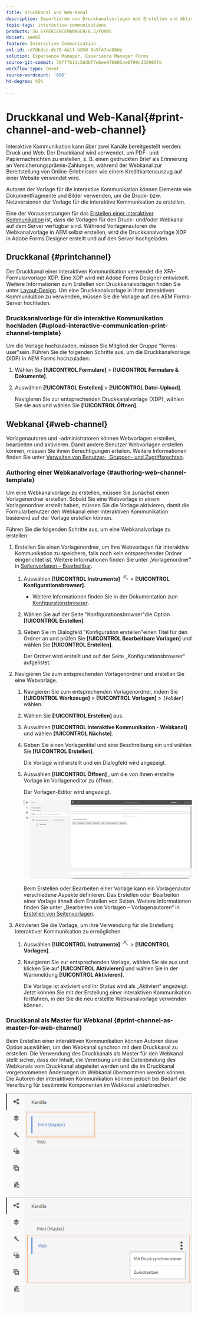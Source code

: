 ```yaml
---
title: Druckkanal und Web-Kanal
description: Importieren von Druckkanalvorlagen und Erstellen und Aktivieren von Webkanalvorlagen
topic-tags: interactive-communications
products: SG_EXPERIENCEMANAGER/6.5/FORMS
docset: aem65
feature: Interactive Communication
exl-id: cd7dbdac-dc76-4a1f-b850-0a9f47ae08de
solution: Experience Manager, Experience Manager Forms
source-git-commit: 76fffb11c56dbf7ebee9f6805ae0799cd32985fe
workflow-type: tm+mt
source-wordcount: '696'
ht-degree: 45%

---
```


# Druckkanal und Web-Kanal{#print-channel-and-web-channel}

Interaktive Kommunikation kann über zwei Kanäle bereitgestellt werden: Druck und Web. Der Druckkanal wird verwendet, um PDF- und Papiernachrichten zu erstellen, z. B. einen gedruckten Brief als Erinnerung an Versicherungsprämie-Zahlungen, während der Webkanal zur Bereitstellung von Online-Erlebnissen wie einem Kreditkartenauszug auf einer Website verwendet wird.

Autoren der Vorlage für die interaktive Kommunikation können Elemente wie Dokumentfragmente und Bilder verwenden, um die Druck- bzw. Netzversionen der Vorlage für die interaktive Kommunikation zu erstellen.

Eine der Voraussetzungen für das [Erstellen einer interaktiver Kommunikation](../../forms/using/create-interactive-communication.md) ist, dass die Vorlagen für den Druck- und/oder Webkanal auf dem Server verfügbar sind. Während Vorlagenautoren die Webkanalvorlage in AEM selbst erstellen, wird die Druckkanalvorlage XDP in Adobe Forms Designer erstellt und auf den Server hochgeladen.

## Druckkanal {#printchannel}

Der Druckkanal einer interaktiven Kommunikation verwendet die XFA-Formularvorlage XDP. Eine XDP wird mit Adobe Forms Designer entwickelt. Weitere Informationen zum Erstellen von Druckkanalvorlagen finden Sie unter [Layout-Design](../../forms/using/layout-design-details.md). Um eine Druckkanalvorlage in Ihrer interaktiven Kommunikation zu verwenden, müssen Sie die Vorlage auf den AEM Forms-Server hochladen.

### Druckkanalvorlage für die interaktive Kommunikation hochladen {#upload-interactive-communication-print-channel-template}

Um die Vorlage hochzuladen, müssen Sie Mitglied der Gruppe &quot;forms-user&quot;sein. Führen Sie die folgenden Schritte aus, um die Druckkanalvorlage (XDP) in AEM Forms hochzuladen:

1. Wählen Sie **[!UICONTROL Formulare]** > **[!UICONTROL Formulare &amp; Dokumente]**.

1. Auswählen **[!UICONTROL Erstellen]** > **[!UICONTROL Datei-Upload]**.

   Navigieren Sie zur entsprechenden Druckkanalvorlage (XDP), wählen Sie sie aus und wählen Sie **[!UICONTROL Öffnen]**.

## Webkanal {#web-channel}

Vorlagenautoren und -administratoren können Webvorlagen erstellen, bearbeiten und aktivieren. Damit andere Benutzer Webvorlagen erstellen können, müssen Sie ihnen Berechtigungen erteilen. Weitere Informationen finden Sie unter [Verwalten von Benutzer-, Gruppen- und Zugriffsrechten](/help/sites-administering/user-group-ac-admin.md).

### Authoring einer Webkanalvorlage {#authoring-web-channel-template}

Um eine Webkanalvorlage zu erstellen, müssen Sie zunächst einen Vorlagenordner erstellen. Sobald Sie eine Webvorlage in einem Vorlagenordner erstellt haben, müssen Sie die Vorlage aktivieren, damit die Formularbenutzer den Webkanal einer interaktiven Kommunikation basierend auf der Vorlage erstellen können.

Führen Sie die folgenden Schritte aus, um eine Webkanalvorlage zu erstellen:

1. Erstellen Sie einen Vorlagenordner, um Ihre Webvorlagen für interaktive Kommunikation zu speichern, falls noch kein entsprechender Ordner eingerichtet ist. Weitere Informationen finden Sie unter „Vorlagenordner“ in [Seitenvorlagen – Bearbeitbar](/help/sites-developing/page-templates-editable.md).

   1. Auswählen **[!UICONTROL Instrumente]** ![tools](assets/tools.png) > **[!UICONTROL Konfigurationsbrowser]**.
      * Weitere Informationen finden Sie in der Dokumentation zum [Konfigurationsbrowser](/help/sites-administering/configurations.md).
   1. Wählen Sie auf der Seite &quot;Konfigurationsbrowser&quot;die Option **[!UICONTROL Erstellen]**.
   1. Geben Sie im Dialogfeld &quot;Konfiguration erstellen&quot;einen Titel für den Ordner an und prüfen Sie **[!UICONTROL Bearbeitbare Vorlagen]** und wählen Sie **[!UICONTROL Erstellen]**.

      Der Ordner wird erstellt und auf der Seite „Konfigurationsbrowser“ aufgelistet.

1. Navigieren Sie zum entsprechenden Vorlagenordner und erstellen Sie eine Webvorlage.

   1. Navigieren Sie zum entsprechenden Vorlagenordner, indem Sie **[!UICONTROL Werkzeuge]** > **[!UICONTROL Vorlagen]** > **`[Folder]`** wählen.
   1. Wählen Sie **[!UICONTROL Erstellen]** aus.
   1. Auswählen **[!UICONTROL Interaktive Kommunikation - Webkanal]** und wählen **[!UICONTROL Nächste]**.
   1. Geben Sie einen Vorlagentitel und eine Beschreibung ein und wählen Sie **[!UICONTROL Erstellen]**.

      Die Vorlage wird erstellt und ein Dialogfeld wird angezeigt.

   1. Auswählen **[!UICONTROL Öffnen]** , um die von Ihnen erstellte Vorlage im Vorlageneditor zu öffnen.

      Der Vorlagen-Editor wird angezeigt.

      ![webchanneltemplate](assets/webchanneltemplate.png)

      Beim Erstellen oder Bearbeiten einer Vorlage kann ein Vorlagenautor verschiedene Aspekte definieren. Das Erstellen oder Bearbeiten einer Vorlage ähnelt dem Erstellen von Seiten. Weitere Informationen finden Sie unter „Bearbeiten von Vorlagen – Vorlagenautoren“ in [Erstellen von Seitenvorlagen](/help/sites-authoring/templates.md).

1. Aktivieren Sie die Vorlage, um ihre Verwendung für die Erstellung interaktiver Kommunikation zu ermöglichen.

   1. Auswählen **[!UICONTROL Instrumente]** ![tools](assets/tools.png) > **[!UICONTROL Vorlagen]**.
   1. Navigieren Sie zur entsprechenden Vorlage, wählen Sie sie aus und klicken Sie auf **[!UICONTROL Aktivieren]** und wählen Sie in der Warnmeldung **[!UICONTROL Aktivieren]**.

      Die Vorlage ist aktiviert und ihr Status wird als „Aktiviert“ angezeigt. Jetzt können Sie mit der Erstellung einer interaktiven Kommunikation fortfahren, in der Sie die neu erstellte Webkanalvorlage verwenden können.

### Druckkanal als Master für Webkanal {#print-channel-as-master-for-web-channel}

Beim Erstellen einer interaktiven Kommunikation können Autoren diese Option auswählen, um den Webkanal synchron mit dem Druckkanal zu erstellen. Die Verwendung des Druckkanals als Master für den Webkanal stellt sicher, dass der Inhalt, die Vererbung und die Datenbindung des Webkanals vom Druckkanal abgeleitet werden und die im Druckkanal vorgenommenen Änderungen im Webkanal übernommen werden können. Die Autoren der interaktiven Kommunikation können jedoch bei Bedarf die Vererbung für bestimmte Komponenten im Webkanal unterbrechen.

![Druckkanal als Master](assets/create_ic_print_master_new.png) ![Webkanal mit Druckkanal als Master](assets/create_ic_print_master_web_new.png)
